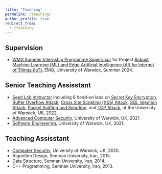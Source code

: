 ```yaml
---
title: "Teaching"
permalink: /teaching/
author_profile: true
redirect_from:
  - /teaching
---
```



**Supervision**
---
- [WMG Summer Internship Programme Supervisor](https://warwick.ac.uk/fac/sci/wmg/study/internships/wmg_research_internships/summer_internships_student_info/) for Project [Robust Machine Learning (ML) and Edge Artificial Intelligence (AI) for Internet of Things (IoT)](https://warwick.ac.uk/fac/sci/wmg/study/internships/wmg_research_internships/summer_internships_student_info/projects_2024/submissionform?pageid=96), EMG, University of Warwick, Summer 2024.


**Senior Teaching Assisstant**
---
- [Seed Lab Instructor](https://seedsecuritylabs.org/Labs_20.04/) including 6 hand-on labs on [Secret Key Encryption](https://seedsecuritylabs.org/Labs_20.04/Crypto/Crypto_Encryption/), [Buffer Overflow Attack](https://seedsecuritylabs.org/Labs_20.04/Software/Buffer_Overflow_Server/), [Cross Site Scripting (XSS) Attack](https://seedsecuritylabs.org/Labs_20.04/Web/Web_XSS_Elgg/), [SQL Injection Attack](https://seedsecuritylabs.org/Labs_20.04/Web/Web_SQL_Injection/), [Packet Sniffing and Snoofing](https://seedsecuritylabs.org/Labs_20.04/Networking/Sniffing_Spoofing/), and [TCP Attack](https://seedsecuritylabs.org/Labs_20.04/Networking/TCP_Attacks/), at the University of Warwick, UK, 2022.
- [Advanced Computer Security](https://warwick.ac.uk/fac/sci/dcs/teaching/syllabi/cs915/), University of Warwick, UK, 2021.
- [Software Engineering](https://warwick.ac.uk/fac/sci/dcs/teaching/material/cs261/), University of Warwick, UK, 2021.

**Teaching Assisstant**
---
- [Computer Security](https://warwick.ac.uk/fac/sci/dcs/teaching/material/cs140/), University of Warwick, UK, 2020.
- Algorithm Design, Semnan University, Iran, 2015. 
- Data Structure, Semnan University, Iran, 2014. 
- C++ Programming, Semnan University, Iran, 2013. 

